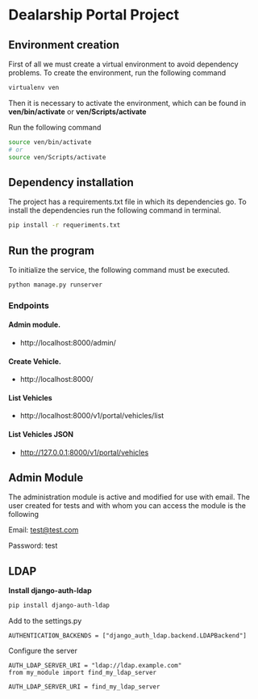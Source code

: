 # Dealarship Portal Project



## Environment creation

First of all we must create a virtual environment to avoid dependency problems.
To create the environment, run the following command

```bash
virtualenv ven
```

Then it is necessary to activate the environment, which can be found in **ven/bin/activate** or **ven/Scripts/activate**

Run the following command

```bash
source ven/bin/activate
# or
source ven/Scripts/activate
```



## Dependency installation

The project has a requirements.txt file in which its dependencies go. To install the dependencies run the following command in terminal.

```bash
pip install -r requeriments.txt 
```

## Run the program

To initialize the service, the following command must be executed.

```bash
python manage.py runserver
```

### Endpoints

#### Admin module.

- http://localhost:8000/admin/

#### Create Vehicle.

- http://localhost:8000/

#### List Vehicles

- http://localhost:8000/v1/portal/vehicles/list

#### List Vehicles JSON

- http://127.0.0.1:8000/v1/portal/vehicles

  

## Admin Module

The administration module is active and modified for use with email. The user created for tests and with whom you can access the module is the following

Email: test@test.com

Password: test

## LDAP

**Install django-auth-ldap**

```bash
pip install django-auth-ldap
```

Add to the settings.py 

```
AUTHENTICATION_BACKENDS = ["django_auth_ldap.backend.LDAPBackend"]
```

Configure the server

```
AUTH_LDAP_SERVER_URI = "ldap://ldap.example.com"
from my_module import find_my_ldap_server

AUTH_LDAP_SERVER_URI = find_my_ldap_server

```

